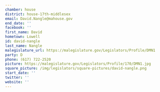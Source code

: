 ```yaml
---
chamber: house
district: house-17th-middlesex
email: David.Nangle@mahouse.gov
end_date: ''
facebook: ''
first_name: David
hometown: Lowell
id: david-nangle
last_name: Nangle
malegislature_url: https://malegislature.gov/Legislators/Profile/DMN1
party: D
phone: (617) 722-2520
picture: https://malegislature.gov/Legislators/Profile/170/DMN1.jpg
square_picture: /img/legislators/square-pictures/david-nangle.png
start_date: ''
twitter: ''
website: ''
---
```

